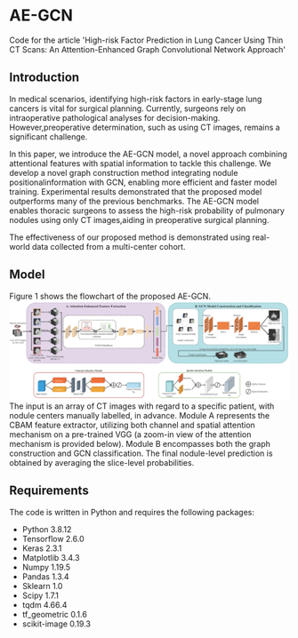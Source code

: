# AE-GCN
Code for the article 'High-risk Factor Prediction in Lung Cancer Using Thin CT Scans: An Attention-Enhanced Graph Convolutional Network Approach'
## Introduction
In medical scenarios, identifying high-risk factors in early-stage lung cancers is vital for surgical planning. Currently, surgeons rely on intraoperative pathological analyses for decision-making. However,preoperative determination, such as using CT images, remains a significant challenge. 

In this paper, we introduce the AE-GCN model, a novel approach combining attentional features with spatial information to tackle this challenge. We develop a novel graph construction method integrating nodule positionalinformation with GCN, enabling more efficient and faster model training. Experimental results demonstrated that the proposed model outperforms many of the previous benchmarks. The AE-GCN model enables thoracic surgeons to assess the high-risk probability of pulmonary nodules using only CT images,aiding in preoperative surgical planning.

The effectiveness of our proposed method is demonstrated using real-world data collected from a multi-center cohort.
## Model
Figure 1 shows the flowchart of the proposed AE-GCN.
![image](https://github.com/xy015/AE-GCN/blob/main/Model.png?raw=true)
The input is an array of CT images with regard to a specific patient, with nodule centers manually labelled, in advance. Module A represents the CBAM feature extractor, utilizing both channel and spatial attention mechanism on a pre-trained VGG (a zoom-in view of the attention mechanism is provided below). Module B encompasses both the graph construction and GCN classification. The final nodule-level prediction is obtained by averaging the slice-level probabilities.
## Requirements
The code is written in Python and requires the following packages:
* Python 3.8.12
* Tensorflow 2.6.0 
* Keras 2.3.1
* Matplotlib 3.4.3
* Numpy 1.19.5
* Pandas 1.3.4
* Sklearn 1.0
* Scipy 1.7.1
* tqdm 4.66.4
* tf_geometric 0.1.6
* scikit-image 0.19.3


